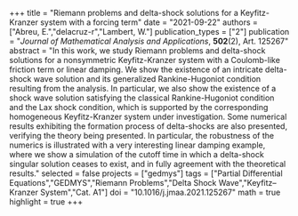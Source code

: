 +++
title = "Riemann problems and delta-shock solutions for a Keyfitz-Kranzer system with a forcing term"
date = "2021-09-22"
authors = ["Abreu, E.","delacruz-r","Lambert, W."]
publication_types = ["2"]
publication = "*Journal of Mathematical Analysis and Applications*, **502**(2), Art. 125267"
abstract = "In this work, we study Riemann problems and delta-shock solutions for a nonsymmetric Keyfitz-Kranzer system with a Coulomb-like friction term or linear damping. We show the existence of an intricate delta-shock wave solution and its generalized Rankine-Hugoniot condition resulting from the analysis. In particular, we also show the existence of a shock wave solution satisfying the classical Rankine-Hugoniot condition and the Lax shock condition, which is supported by the corresponding homogeneous Keyfitz-Kranzer system under investigation. Some numerical results exhibiting the formation process of delta-shocks are also presented, verifying the theory being presented. In particular, the robustness of the numerics is illustrated with a very interesting linear damping example, where we show a simulation of the cutoff time in which a delta-shock singular solution ceases to exist, and in fully agreement with the theoretical results."
selected = false
projects = ["gedmys"]
tags = ["Partial Differential Equations","GEDMYS","Riemann Problems","Delta Shock Wave","Keyfitz–Kranzer System","Cat. A1"]
doi = "10.1016/j.jmaa.2021.125267"
math = true
highlight = true
+++
